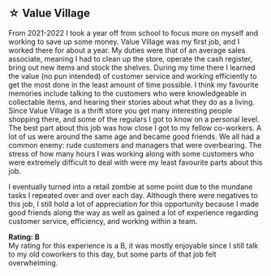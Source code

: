 ## ☆ Value Village
From 2021-2022 I took a year off from school to focus more on myself and working to save up some money. Value Village was my first job, and I worked there for about a year. My duties were that of an average sales associate, meaning I had to clean up the store, operate the cash register, bring out new items and stock the shelves. During my time there I learned the value (no pun intended) of customer service and working efficiently to get the most done in the least amount of time possible. I think my favourite memories include talking to the customers who were knowledgeable in collectable items, and hearing their stories about what they do as a living. Since Value Village is a thrift store you get many interesting people shopping there, and some of the regulars I got to know on a personal level. The best part about this job was how close I got to my fellow co-workers. A lot of us were around the same age and became good friends. We all had a common enemy: rude customers and managers that were overbearing. The stress of how many hours I was working along with some customers who were extremely difficult to deal with were my least favourite parts about this job. 

I eventually turned into a retail zombie at some point due to the mundane tasks I repeated over and over each day. Although there were negatives to this job, I still hold a lot of appreciation for this opportunity because I made good friends along the way as well as gained a lot of experience regarding customer service, efficiency, and working within a team. 

**Rating: B** <br>
My rating for this experience is a B, it was mostly enjoyable since I still talk to my old coworkers to this day, but some parts of that job felt overwhelming.
